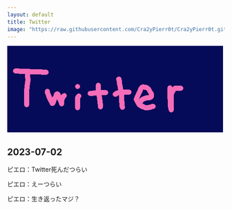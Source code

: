 ```yaml
---
layout: default
title: Twitter
image: "https://raw.githubusercontent.com/Cra2yPierr0t/Cra2yPierr0t.github.io/master/images/twitter.png"
---
```


![](https://raw.githubusercontent.com/Cra2yPierr0t/Cra2yPierr0t.github.io/master/images/twitter.png)

## 2023-07-02

ピエロ：Twitter死んだつらい

ピエロ：えーつらい

ピエロ：生き返ったマジ？
